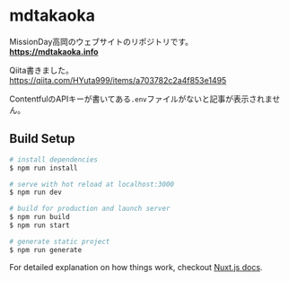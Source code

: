 # mdtakaoka

MissionDay高岡のウェブサイトのリポジトリです。  
**https://mdtakaoka.info**

Qiita書きました。  
https://qiita.com/HYuta999/items/a703782c2a4f853e1495

ContentfulのAPIキーが書いてある`.env`ファイルがないと記事が表示されません。


## Build Setup

``` bash
# install dependencies
$ npm run install

# serve with hot reload at localhost:3000
$ npm run dev

# build for production and launch server
$ npm run build
$ npm run start

# generate static project
$ npm run generate
```

For detailed explanation on how things work, checkout [Nuxt.js docs](https://nuxtjs.org).
